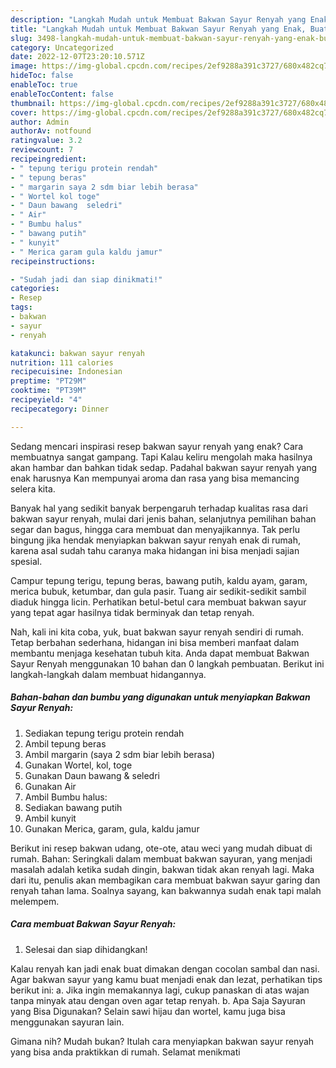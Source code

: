 ```yaml
---
description: "Langkah Mudah untuk Membuat Bakwan Sayur Renyah yang Enak, Buat Buka Puasa Lezat"
title: "Langkah Mudah untuk Membuat Bakwan Sayur Renyah yang Enak, Buat Buka Puasa Lezat"
slug: 3498-langkah-mudah-untuk-membuat-bakwan-sayur-renyah-yang-enak-buat-buka-puasa-lezat
category: Uncategorized
date: 2022-12-07T23:20:10.571Z
image: https://img-global.cpcdn.com/recipes/2ef9288a391c3727/680x482cq70/bakwan-sayur-renyah-foto-resep-utama.jpg
hideToc: false
enableToc: true
enableTocContent: false
thumbnail: https://img-global.cpcdn.com/recipes/2ef9288a391c3727/680x482cq70/bakwan-sayur-renyah-foto-resep-utama.jpg
cover: https://img-global.cpcdn.com/recipes/2ef9288a391c3727/680x482cq70/bakwan-sayur-renyah-foto-resep-utama.jpg
author: Admin
authorAv: notfound
ratingvalue: 3.2
reviewcount: 7
recipeingredient:
- " tepung terigu protein rendah"
- " tepung beras"
- " margarin saya 2 sdm biar lebih berasa"
- " Wortel kol toge"
- " Daun bawang  seledri"
- " Air"
- " Bumbu halus"
- " bawang putih"
- " kunyit"
- " Merica garam gula kaldu jamur"
recipeinstructions:

- "Sudah jadi dan siap dinikmati!"
categories:
- Resep
tags:
- bakwan
- sayur
- renyah

katakunci: bakwan sayur renyah 
nutrition: 111 calories
recipecuisine: Indonesian
preptime: "PT29M"
cooktime: "PT39M"
recipeyield: "4"
recipecategory: Dinner

---
```



Sedang mencari inspirasi resep bakwan sayur renyah yang enak? Cara membuatnya sangat gampang. Tapi Kalau keliru mengolah maka hasilnya akan hambar dan bahkan tidak sedap. Padahal bakwan sayur renyah yang enak harusnya Kan mempunyai aroma dan rasa yang bisa memancing selera kita.


Banyak hal yang sedikit banyak berpengaruh terhadap kualitas rasa dari bakwan sayur renyah, mulai dari jenis bahan, selanjutnya pemilihan bahan segar dan bagus, hingga cara membuat dan menyajikannya. Tak perlu bingung jika hendak menyiapkan bakwan sayur renyah enak di rumah, karena asal sudah tahu caranya maka hidangan ini bisa menjadi sajian spesial.

Campur tepung terigu, tepung beras, bawang putih, kaldu ayam, garam, merica bubuk, ketumbar, dan gula pasir. Tuang air sedikit-sedikit sambil diaduk hingga licin. Perhatikan betul-betul cara membuat bakwan sayur yang tepat agar hasilnya tidak berminyak dan tetap renyah.


Nah, kali ini kita coba, yuk, buat bakwan sayur renyah sendiri di rumah. Tetap berbahan sederhana, hidangan ini bisa memberi manfaat dalam membantu menjaga kesehatan tubuh kita. Anda dapat membuat Bakwan Sayur Renyah menggunakan 10 bahan dan 0 langkah pembuatan. Berikut ini langkah-langkah dalam membuat hidangannya.

<!--inarticleads1-->

##### Bahan-bahan dan bumbu yang digunakan untuk menyiapkan Bakwan Sayur Renyah:

1. Sediakan  tepung terigu protein rendah
1. Ambil  tepung beras
1. Ambil  margarin (saya 2 sdm biar lebih berasa)
1. Gunakan  Wortel, kol, toge
1. Gunakan  Daun bawang &amp; seledri
1. Gunakan  Air
1. Ambil  Bumbu halus:
1. Sediakan  bawang putih
1. Ambil  kunyit
1. Gunakan  Merica, garam, gula, kaldu jamur


Berikut ini resep bakwan udang, ote-ote, atau weci yang mudah dibuat di rumah. Bahan: Seringkali dalam membuat bakwan sayuran, yang menjadi masalah adalah ketika sudah dingin, bakwan tidak akan renyah lagi. Maka dari itu, penulis akan membagikan cara membuat bakwan sayur garing dan renyah tahan lama. Soalnya sayang, kan bakwannya sudah enak tapi malah melempem. 

<!--inarticleads2-->

##### Cara membuat Bakwan Sayur Renyah:


1. Selesai dan siap dihidangkan!

Kalau renyah kan jadi enak buat dimakan dengan cocolan sambal dan nasi. Agar bakwan sayur yang kamu buat menjadi enak dan lezat, perhatikan tips berikut ini: a. Jika ingin memakannya lagi, cukup panaskan di atas wajan tanpa minyak atau dengan oven agar tetap renyah. b. Apa Saja Sayuran yang Bisa Digunakan? Selain sawi hijau dan wortel, kamu juga bisa menggunakan sayuran lain. 

Gimana nih? Mudah bukan? Itulah cara menyiapkan bakwan sayur renyah yang bisa anda praktikkan di rumah. Selamat menikmati
